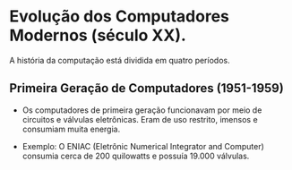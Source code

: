 # Evolução dos Computadores Modernos (século XX).

A história da computação está dividida em quatro períodos.

## Primeira Geração de Computadores (1951-1959)

- Os computadores de primeira geração funcionavam por meio de circuitos e válvulas eletrônicas. Eram de uso restrito, imensos e consumiam muita energia.

- Exemplo: O ENIAC (Eletrônic Numerical Integrator and Computer) consumia cerca de 200 quilowatts e possuía 19.000 válvulas.
